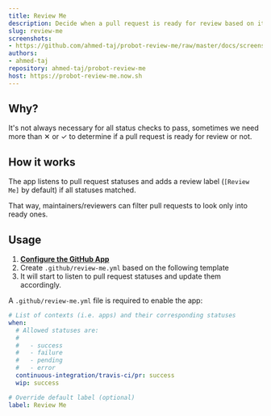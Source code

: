 ```yaml
---
title: Review Me
description: Decide when a pull request is ready for review based on its statuses
slug: review-me
screenshots:
- https://github.com/ahmed-taj/probot-review-me/raw/master/docs/screenshot.png
authors:
- ahmed-taj
repository: ahmed-taj/probot-review-me
host: https://probot-review-me.now.sh
---
```


## Why?

It's not always necessary for all status checks to pass, sometimes we need more than ✕ or ✓ to determine if a pull request is ready for review or not.
## How it works

The app listens to pull request statuses and adds a review label (`[Review Me]` by default) if all statuses matched.

That way, maintainers/reviewers can filter pull requests to look only into ready ones.

## Usage

1. **[Configure the GitHub App](https://github.com/apps/review-me)**
2. Create `.github/review-me.yml` based on the following template
3. It will start to listen to pull request statuses and update them accordingly.

A `.github/review-me.yml` file is required to enable the app:

```yaml
# List of contexts (i.e. apps) and their corresponding statuses
when:
  # Allowed statuses are:
  #
  #   - success
  #   - failure
  #   - pending
  #   - error
  continuous-integration/travis-ci/pr: success
  wip: success

# Override default label (optional)
label: Review Me
```



